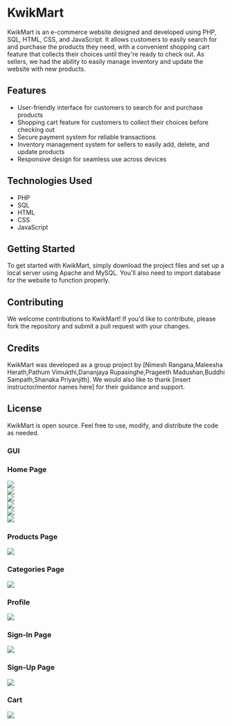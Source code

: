 # KwikMart
KwikMart is an e-commerce website designed and developed using PHP, SQL, HTML, CSS, and JavaScript. It allows customers to easily search for and purchase the products they need, with a convenient shopping cart feature that collects their choices until they're ready to check out. As sellers, we had the ability to easily manage inventory and update the website with new products.

## Features
* User-friendly interface for customers to search for and purchase products
* Shopping cart feature for customers to collect their choices before checking out
* Secure payment system for reliable transactions
* Inventory management system for sellers to easily add, delete, and update products
* Responsive design for seamless use across devices

## Technologies Used
* PHP
* SQL
* HTML
* CSS
* JavaScript

## Getting Started
To get started with KwikMart, simply download the project files and set up a local server using Apache and MySQL. You'll also need to import database for the website to function properly.

## Contributing
We welcome contributions to KwikMart! If you'd like to contribute, please fork the repository and submit a pull request with your changes.

## Credits
KwikMart was developed as a group project by [Nimesh Rangana,Maleesha Herath,Pathum Vimukthi,Dananjaya Rupasinghe,Prageeth Madushan,Buddhi Sampath,Shanaka Priyanjith]. We would also like to thank [insert instructor/mentor names here] for their guidance and support.

## License
KwikMart is open source. Feel free to use, modify, and distribute the code as needed.

### GUI
### Home Page
<img src="https://user-images.githubusercontent.com/105283769/226539642-2520cb02-7386-40ed-ac68-84985383e4a7.png"><br>
<img src="https://user-images.githubusercontent.com/105283769/226539796-3f920dac-6b19-4583-b0e6-0c6e0a976da1.png"><br>
<img src="https://user-images.githubusercontent.com/105283769/226540011-c142421a-b4ac-4fd8-838e-f9f2f9ad5f98.png"><br>
<img src="https://user-images.githubusercontent.com/105283769/226540168-57c6a5aa-a51f-43f1-9bad-aaf3b7faf305.png"><br>
<img src="https://user-images.githubusercontent.com/105283769/226540377-0f1cbecf-2f5d-47f3-96db-d2485b72e229.png"><br>
<img src="https://user-images.githubusercontent.com/105283769/226540475-87572e94-0752-4624-a2a3-c69141e0a7ea.png"><br>
### Products Page
<img src="https://user-images.githubusercontent.com/105283769/226540606-059ec4b4-190e-4c35-bc13-f99d1109683b.png"><br>
### Categories Page
<img src="https://user-images.githubusercontent.com/105283769/226540726-9c99a7d2-7b02-49a3-b730-49173c878fd7.png"><br>
### Profile
<img src="https://user-images.githubusercontent.com/105283769/226540818-5e198e76-ca75-4208-989c-72ad2d7a9e9f.png"><br>
### Sign-In Page
<img src="https://user-images.githubusercontent.com/105283769/226540897-fe5126ce-76f1-4df8-a298-a06c9b6ff9bb.png"><br>
### Sign-Up Page
<img src="https://user-images.githubusercontent.com/105283769/226541657-d609b7ce-1c2a-4958-a0b7-5099d2f8eb61.png"><br>
### Cart
<img src="https://user-images.githubusercontent.com/105283769/226541091-36130ca3-03a5-42c6-ae7d-6cff5fe61c4e.png"><br>
